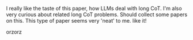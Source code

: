 I really like the taste of this paper, how LLMs deal with long CoT.
I'm also very curious about related long CoT problems. Should collect some papers on this.
This type of paper seems very 'neat' to me. like it! 

orzorz